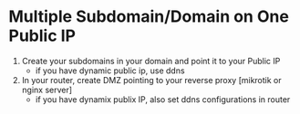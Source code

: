 # Multiple Subdomain/Domain on One Public IP
1. Create your subdomains in your domain and point it to your Public IP
   - if you have dynamic public ip, use ddns
2. In your router, create  DMZ pointing to your reverse proxy [mikrotik or nginx server]
   - if you have dynamix publix IP, also set ddns configurations in router
